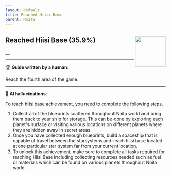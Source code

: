 ```yaml
---
layout: default
title: Reached Hiisi Base
parent: Noita
---
```


## Reached Hiisi Base (35.9%) <img align="right" src="https://cdn.cloudflare.steamstatic.com/steamcommunity/public/images/apps/881100/c219c3651fcf6dd48c3db6fbbbbd18a39c397697.jpg" width="96" height="96">

__

---

:trophy: **Guide written by a human**:

Reach the fourth area of the game.

---

:robot: **AI hallucinations**:

To reach hiisi base achievement, you need to complete the following steps. 
1) Collect all of the blueprints scattered throughout Noita world and bring them back to your ship for storage. This can be done by exploring each planet's surface or visiting various locations on different planets where they are hidden away in secret areas.
2) Once you have collected enough blueprints, build a spaceship that is capable of travel between the starsystems and reach hiisi base located at one particular star system far from your current location. 
3) To unlock this achievement, make sure to complete all tasks required for reaching Hiisi Base including collecting resources needed such as fuel or materials which can be found on various planets throughout Noita world.
